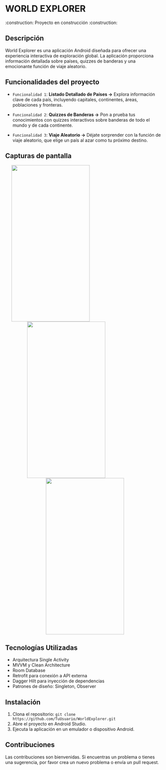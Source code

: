 # WORLD EXPLORER

<p>
:construction: Proyecto en construcción :construction:
</p>

## Descripción

World Explorer es una aplicación Android diseñada para ofrecer una experiencia interactiva de exploración global. La aplicación proporciona información detallada sobre países, quizzes de banderas y una emocionante función de viaje aleatorio.

## Funcionalidades del proyecto

- `Funcionalidad 1`: **Listado Detallado de Países ->** Explora información clave de cada país, incluyendo capitales, continentes, áreas, poblaciones y fronteras.

- `Funcionalidad 2`: **Quizzes de Banderas ->** Pon a prueba tus conocimientos con quizzes interactivos sobre banderas de todo el mundo y de cada continente.
  
- `Funcionalidad 3`: **Viaje Aleatorio ->** Déjate sorprender con la función de viaje aleatorio, que elige un país al azar como tu próximo destino.

## Capturas de pantalla

<img src="https://github.com/OspofeDeveloper/WorldExplorer/assets/126957247/e5976eea-58bb-49f6-a1f0-6077ebfbe386" width="250" height="500" hspace="20"/>
<img src="https://github.com/OspofeDeveloper/WorldExplorer/assets/126957247/4be206c2-cf94-41c2-a8a5-f0832cd95a1c" width="250" height="500" hspace="70"/>
<img src="https://github.com/OspofeDeveloper/WorldExplorer/assets/126957247/81bca442-3a9f-43cb-893b-b30314ba2cd1" width="250" height="500" hspace="130"/>

## Tecnologías Utilizadas

- Arquitectura Single Activity
- MVVM y Clean Architecture
- Room Database
- Retrofit para conexión a API externa
- Dagger Hilt para inyección de dependencias
- Patrones de diseño: Singleton, Observer

## Instalación

1. Clona el repositorio: `git clone https://github.com/TuUsuario/WorldExplorer.git`
2. Abre el proyecto en Android Studio.
3. Ejecuta la aplicación en un emulador o dispositivo Android.

## Contribuciones

Las contribuciones son bienvenidas. Si encuentras un problema o tienes una sugerencia, por favor crea un nuevo problema o envía un pull request.
